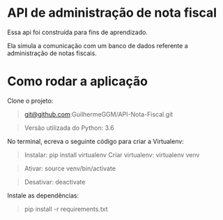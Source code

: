 # API de administração de nota fiscal
Essa api foi construída para fins de aprendizado.

Ela simula a comunicação com um banco de dados referente a administração de notas fiscais.

# Como rodar a aplicação
Clone o projeto:
>git@github.com:GuilhermeGGM/API-Nota-Fiscal.git

>Versão utilizada do Python: 3.6

No terminal, ecreva o seguinte código para criar a Virtualenv:
>Instalar: pip install virtualenv
>Criar virtualenv: virtualenv venv
  
>Ativar: source venv/bin/activate
  
>Desativar: deactivate

Instale as dependências:
>pip install -r requirements.txt
